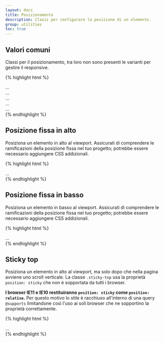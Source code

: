 ```yaml
---
layout: docs
title: Posizionamento
description: Classi per configurare la posizione di un elemento.
group: utilities
toc: true
---
```


## Valori comuni

Classi per il posizionamento, tra loro non sono presenti le varianti per gestire il responsive.

{% highlight html %}
<div class="position-static">...</div>
<div class="position-relative">...</div>
<div class="position-absolute">...</div>
<div class="position-fixed">...</div>
<div class="position-sticky">...</div>
{% endhighlight %}

## Posizione fissa in alto

Posiziona un elemento in alto al viewport. Assicurati di comprendere le ramificazioni della posizione fissa nel tuo progetto; potrebbe essere necessario aggiungere CSS addizionali. 

{% highlight html %}
<div class="fixed-top">...</div>
{% endhighlight %}

## Posizione fissa in basso

Posiziona un elemento in basso al viewport. Assicurati di comprendere le ramificazioni della posizione fissa nel tuo progetto; potrebbe essere necessario aggiungere CSS addizionali. 

{% highlight html %}
<div class="fixed-bottom">...</div>
{% endhighlight %}

## Sticky top

Posiziona un elemento in alto al viewport, ma solo dopo che nella pagina avviene uno scroll verticale. La classe `.sticky-top` usa la proprietà `position: sticky` che non è sopportata da tutti i browser.

**I browser IE11 e IE10 restituiranno `position: sticky` come `position: relative`.** Per questo motivo lo stile è racchiuso all'interno di una query `@supports` limitandone così l'uso ai soli browser che ne sopportino la proprietà correttamente.

{% highlight html %}
<div class="sticky-top">...</div>
{% endhighlight %}
